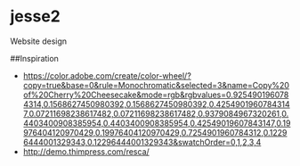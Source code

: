 # jesse2
Website design


##Inspiration
* https://color.adobe.com/create/color-wheel/?copy=true&base=0&rule=Monochromatic&selected=3&name=Copy%20of%20Cherry%20Cheesecake&mode=rgb&rgbvalues=0.9254901960784314,0.1568627450980392,0.1568627450980392,0.42549019607843147,0.07211698238617482,0.07211698238617482,0.9379084967320261,0.4403400908385954,0.4403400908385954,0.42549019607843147,0.19976404120970429,0.19976404120970429,0.7254901960784312,0.12296444001329343,0.12296444001329343&swatchOrder=0,1,2,3,4
* http://demo.thimpress.com/resca/
